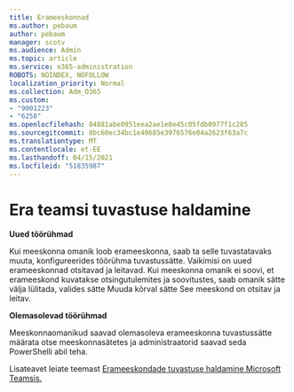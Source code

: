 ```yaml
---
title: Erameeskonnad
ms.author: pebaum
author: pebaum
manager: scotv
ms.audience: Admin
ms.topic: article
ms.service: o365-administration
ROBOTS: NOINDEX, NOFOLLOW
localization_priority: Normal
ms.collection: Adm_O365
ms.custom:
- "9001223"
- "6258"
ms.openlocfilehash: 84881abe0951eea2ae1e8e45c05fdb0977f1c285
ms.sourcegitcommit: 8bc60ec34bc1e40685e3976576e04a2623f63a7c
ms.translationtype: MT
ms.contentlocale: et-EE
ms.lasthandoff: 04/15/2021
ms.locfileid: "51835987"
---
```

# <a name="managing-discovery-of-private-teams"></a>Era teamsi tuvastuse haldamine

**Uued töörühmad**

Kui meeskonna omanik loob erameeskonna, saab ta selle tuvastatavaks muuta, konfigureerides töörühma tuvastussätte. Vaikimisi on uued erameeskonnad otsitavad ja leitavad. Kui meeskonna omanik ei soovi, et erameeskond kuvatakse otsingutulemites ja soovitustes, saab omanik sätte välja lülitada, valides sätte Muuda kõrval sätte See meeskond on otsitav ja leitav.  

**Olemasolevad töörühmad**

Meeskonnaomanikud saavad olemasoleva erameeskonna tuvastussätte määrata otse meeskonnasätetes ja administraatorid saavad seda PowerShelli abil teha.  

Lisateavet leiate teemast [Erameeskondade tuvastuse haldamine Microsoft Teamsis.](https://docs.microsoft.com/microsoftteams/manage-discovery-of-private-teams)
